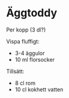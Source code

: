 Äggtoddy
========

Per kopp (3 dl?)

Vispa fluffigt:

* 3-4 äggulor
* 10 ml florsocker

Tillsätt:

* 8 cl rom
* 10 cl kokhett vatten
